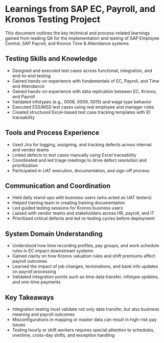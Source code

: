 # Learnings from SAP EC, Payroll, and Kronos Testing Project

This document outlines the key technical and process-related learnings gained from leading QA for the implementation and testing of SAP Employee Central, SAP Payroll, and Kronos Time & Attendance systems.

## Testing Skills and Knowledge

- Designed and executed test cases across functional, integration, and end-to-end testing
- Gained hands-on experience with fundamentals of EC, Payroll, and Time and Attendance
- Gained hands-on experience with data replication between EC, Kronos, and Payroll
- Validated infotypes (e.g., 0008, 0009, 0015) and wage type behavior
- Executed ESS/MSS test cases using real employee and manager roles
- Created structured Excel-based test case tracking templates with ID traceability

## Tools and Process Experience

- Used Jira for logging, assigning, and tracking defects across internal and vendor teams
- Linked defects to test cases manually using Excel traceability
- Coordinated and led triage meetings to drive defect resolution and prioritization
- Participated in UAT execution, documentation, and sign-off process

## Communication and Coordination

- Held daily stand-ups with business users (who acted as UAT testers)
- Helped training team in creating training documentation
- Led guided testing sessions for Kronos business users
- Liaised with vendor teams and stakeholders across HR, payroll, and IT
- Prioritized critical defects and led re-testing cycles before deployment

## System Domain Understanding

- Understood how time recording profiles, pay groups, and work schedule rules in EC impact downstream systems
- Gained clarity on how Kronos valuation rules and shift premiums affect payroll outcomes
- Learned the impact of job changes, terminations, and bank info updates on payroll processing
- Validated integration points such as time data transfer, infotype updates, and one-time payments

## Key Takeaways

- Integration testing must validate not only data transfer, but also business meaning and payroll outcomes
- Misconfigurations in mapping or master data can result in high-risk pay issues
- Testing hourly or shift workers requires special attention to schedules, overtime, cross-day shifts, and exception handling
